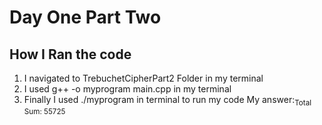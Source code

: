 # Day One Part Two 
## How I Ran the code
1. I navigated to TrebuchetCipherPart2 Folder in my terminal
1. I used g++ -o myprogram main.cpp in my terminal
1. Finally I used ./myprogram in terminal to run my code
My answer:<sub>Total Sum: 55725</sub>